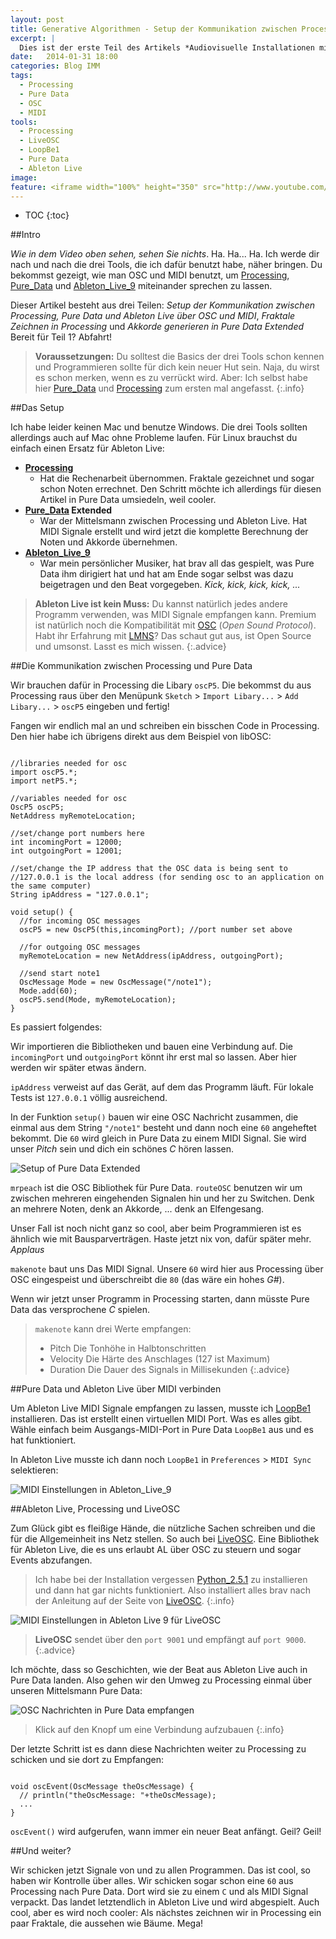 ```yaml
---
layout: post
title: Generative Algorithmen - Setup der Kommunikation zwischen Processing, Pure Data und Ableton Live über OSC und MIDI.
excerpt: |
  Dies ist der erste Teil des Artikels *Audiovisuelle Installationen mit Generativen Algorithmen*. Wir erstellen Fraktale, die wie Bäume aussehen und lassen sie von elfengleichen Klängen begleiten. Abgefahren!
date:   2014-01-31 18:00
categories: Blog IMM
tags: 
  - Processing
  - Pure Data
  - OSC
  - MIDI
tools:  
  - Processing
  - LiveOSC
  - LoopBe1
  - Pure Data
  - Ableton Live
image: 
feature: <iframe width="100%" height="350" src="http://www.youtube.com/embed/t3XHLunRFz4?showinfo=0&controls=1&theme=light&color=white" frameborder="0" allowfullscreen></iframe>
---
```


* TOC
{:toc}

##Intro

*Wie in dem Video oben sehen, sehen Sie nichts*. Ha. Ha... Ha. Ich werde dir nach und nach die drei Tools, die ich dafür benutzt habe, näher bringen. Du bekommst gezeigt, wie man OSC und MIDI benutzt, um [Processing], [Pure_Data] und [Ableton_Live_9] miteinander sprechen zu lassen. 

Dieser Artikel besteht aus drei Teilen: *Setup der Kommunikation zwischen Processing, Pure Data und Ableton Live über OSC und MIDI*, *Fraktale Zeichnen in Processing* und *Akkorde generieren in Pure Data Extended* Bereit für Teil 1? Abfahrt!

> **Voraussetzungen:** 
> Du solltest die Basics der drei Tools schon kennen und Programmieren sollte für dich kein neuer Hut sein. Naja, du wirst es schon merken, wenn es zu verrückt wird. Aber: Ich selbst habe hier [Pure_Data] und [Processing] zum ersten mal angefasst. 
{:.info}

##Das Setup

Ich habe leider keinen Mac und benutze Windows. Die drei Tools sollten allerdings auch auf Mac ohne Probleme laufen. Für Linux brauchst du einfach einen Ersatz für Ableton Live:

* **[Processing]**
    - Hat die Rechenarbeit übernommen. Fraktale gezeichnet und sogar schon Noten errechnet. Den Schritt möchte ich allerdings für diesen Artikel in Pure Data umsiedeln, weil cooler.
* **[Pure_Data] Extended**
    - War der Mittelsmann zwischen Processing und Ableton Live. Hat MIDI Signale erstellt und wird jetzt die komplette Berechnung der Noten und Akkorde übernehmen.
* **[Ableton_Live_9]**
    - War mein persönlicher Musiker, hat brav all das gespielt, was Pure Data ihm dirigiert hat und hat am Ende sogar selbst was dazu beigetragen und den Beat vorgegeben. *Kick, kick, kick, kick, ...*

> **Ableton Live ist kein Muss:**
> Du kannst natürlich jedes andere Programm verwenden, was MIDI Signale empfangen kann. Premium ist natürlich noch die Kompatibilität mit [OSC] (*Open Sound Protocol*). 
> Habt ihr Erfahrung mit [LMNS]? Das schaut gut aus, ist Open Source und umsonst. Lasst es mich wissen.
{:.advice}

##Die Kommunikation zwischen Processing und Pure Data

Wir brauchen dafür in Processing die Libary `oscP5`. Die bekommst du aus Processing raus über den Menüpunk `Sketch` > `Import Libary...` > `Add Libary...` > `oscP5` eingeben und fertig!

Fangen wir endlich mal an und schreiben ein bisschen Code in Processing. Den hier habe ich übrigens direkt aus dem Beispiel von libOSC:

~~~ text

//libraries needed for osc
import oscP5.*;
import netP5.*;

//variables needed for osc
OscP5 oscP5;
NetAddress myRemoteLocation;

//set/change port numbers here
int incomingPort = 12000;
int outgoingPort = 12001;

//set/change the IP address that the OSC data is being sent to
//127.0.0.1 is the local address (for sending osc to an application on the same computer)
String ipAddress = "127.0.0.1";

void setup() {
  //for incoming OSC messages
  oscP5 = new OscP5(this,incomingPort); //port number set above
  
  //for outgoing OSC messages
  myRemoteLocation = new NetAddress(ipAddress, outgoingPort);
  
  //send start note1
  OscMessage Mode = new OscMessage("/note1");
  Mode.add(60);
  oscP5.send(Mode, myRemoteLocation);
}

~~~

Es passiert folgendes:

Wir importieren die Bibliotheken und bauen eine Verbindung auf. Die `incomingPort` und `outgoingPort` könnt ihr erst mal so lassen. Aber hier werden wir später etwas ändern.

`ipAddress` verweist auf das Gerät, auf dem das Programm läuft. Für lokale Tests ist `127.0.0.1` völlig ausreichend.

In der Funktion `setup()` bauen wir eine OSC Nachricht zusammen, die einmal aus dem String `"/note1"` besteht und dann noch eine `60` angeheftet bekommt. Die `60` wird gleich in Pure Data zu einem MIDI Signal. Sie wird unser *Pitch* sein und dich ein schönes *C* hören lassen. 

![Setup of Pure Data Extended](/images/osc_setup_pde.png)

`mrpeach` ist die OSC Bibliothek für Pure Data. `routeOSC` benutzen wir um zwischen mehreren eingehenden Signalen hin und her zu Switchen. Denk an mehrere Noten, denk an Akkorde, ... denk an Elfengesang. 

Unser Fall ist noch nicht ganz so cool, aber beim Programmieren ist es ähnlich wie mit Bausparverträgen. Haste jetzt nix von, dafür später mehr. *Applaus*

`makenote` baut uns Das MIDI Signal. Unsere `60` wird hier aus Processing über OSC eingespeist und überschreibt die `80` (das wäre ein hohes *G#*).

Wenn wir jetzt unser Programm in Processing starten, dann müsste Pure Data das versprochene *C* spielen.

> `makenote` kann drei Werte empfangen:
>
>   - Pitch
>       Die Tonhöhe in Halbtonschritten
>   - Velocity
>       Die Härte des Anschlages (127 ist Maximum)
>   - Duration
>       Die Dauer des Signals in Millisekunden
{:.advice}

##Pure Data und Ableton Live über MIDI verbinden

Um Ableton Live MIDI Signale empfangen zu lassen, musste ich [LoopBe1] installieren. Das ist erstellt einen virtuellen MIDI Port. Was es alles gibt. Wähle einfach beim Ausgangs-MIDI-Port in Pure Data `LoopBe1` aus und es hat funktioniert. 

In Ableton Live musste ich dann noch `LoopBe1` in `Preferences` > `MIDI Sync` selektieren:

![MIDI Einstellungen in Ableton_Live_9](/images/ableton_live_midi_prefs.png)

##Ableton Live, Processing und LiveOSC 

Zum Glück gibt es fleißige Hände, die nützliche Sachen schreiben und die für die Allgemeinheit ins Netz stellen. So auch bei [LiveOSC]. Eine Bibliothek für Ableton Live, die es uns erlaubt AL über OSC zu steuern und sogar Events abzufangen. 

> Ich habe bei der Installation vergessen [Python_2.5.1] zu installieren und dann hat gar nichts funktioniert. Also installiert alles brav nach der Anleitung auf der Seite von [LiveOSC].
{:.info}

![MIDI Einstellungen in Ableton Live 9 für LiveOSC](/images/ableton_live_osc_prefs.png) 

> **LiveOSC** sendet über den `port 9001` und empfängt auf `port 9000`. 
{:.advice}

Ich möchte, dass so Geschichten, wie der Beat aus Ableton Live auch in Pure Data landen. Also gehen wir den Umweg zu Processing einmal über unseren Mittelsmann Pure Data:

![OSC Nachrichten in Pure Data empfangen](/images/osc_setup_pde_02.png) 

> Klick auf den Knopf um eine Verbindung aufzubauen
{:.info}

Der letzte Schritt ist es dann diese Nachrichten weiter zu Processing zu schicken und sie dort zu Empfangen: 

~~~text

void oscEvent(OscMessage theOscMessage) {
  // println("theOscMessage: "+theOscMessage);
  ...
}

~~~


`oscEvent()` wird aufgerufen, wann immer ein neuer Beat anfängt. Geil? Geil!

##Und weiter?

Wir schicken jetzt Signale von und zu allen Programmen. Das ist cool, so haben wir Kontrolle über alles. Wir schicken sogar schon eine `60` aus Processing nach Pure Data. Dort wird sie zu einem `C` und als MIDI Signal verpackt. Das landet letztendlich in Ableton Live und wird abgespielt. Auch cool, aber es wird noch cooler: Als nächstes zeichnen wir in Processing ein paar Fraktale, die aussehen wie Bäume. Mega!


[Processing]: http://processing.org/
[Pure_Data]: http://puredata.info/
[Ableton_Live_9]: https://www.ableton.com/de/live/new-in-9/
[The_Nature_of_Code]:http://natureofcode.com/book/
[OSC]: http://en.wikipedia.org/wiki/Open_Sound_Control
[MIDI]: http://en.wikipedia.org/wiki/Musical_Instrument_Digital_Interface
[LoopBe1]: http://www.nerds.de/en/download.html
[LiveOSC]: http://livecontrol.q3f.org/ableton-liveapi/liveosc/
[Python_2.5.1]: http://www.python.org/download/releases/2.5.1/
[LMNS]: http://lmms.sourceforge.net/


